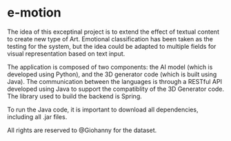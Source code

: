 # e-motion

The idea of this exceptinal project is to extend the effect of textual content to create new type of Art. Emotional classification has been taken as the testing for the system, but the idea could be adapted to multiple fields for visual representation based on text input.

The application is composed of two components: the AI model (which is developed using Python), and the 3D generator code (which is built using Java). The communication between the languages is through a RESTful API developed using Java to support the compatiblity of the 3D Generator code. The library used to build the backend is Spring.

To run the Java code, it is important to download all dependencies, including all .jar files.



All rights are reserved to @Giohanny for the dataset.
